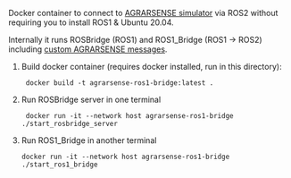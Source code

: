 Docker container to connect to [AGRARSENSE simulator](https://dev.azure.com/AMKFrostBit/AGRARSENSE) via ROS2 without requiring you to install ROS1 & Ubuntu 20.04.

Internally it runs ROSBridge (ROS1) and ROS1_Bridge (ROS1 -> ROS2) including [custom AGRARSENSE messages](https://AMKFrostBit@dev.azure.com/AMKFrostBit/AGRARSENSE/_git/AGRARSENSE_ROS_Messages).

1. Build docker container (requires docker installed, run in this directory):

        docker build -t agrarsense-ros1-bridge:latest .
   
2. Run ROSBridge server in one terminal

        docker run -it --network host agrarsense-ros1-bridge ./start_rosbridge_server

3. Run ROS1_Bridge in another terminal

       docker run -it --network host agrarsense-ros1-bridge ./start_ros1_bridge
